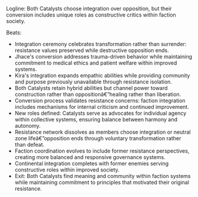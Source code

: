 ﻿---
series: 2
novella: 3
file: S2N3_CH13
type: chapter
pov: Dual (Jhace/Kira)
setting: Integration ceremony - transformation
word_target_min: 1201
word_target_max: 2299
status: outline
---
Logline: Both Catalysts choose integration over opposition, but their conversion includes unique roles as constructive critics within faction society.

Beats:
- Integration ceremony celebrates transformation rather than surrender: resistance values preserved while destructive opposition ends.
- Jhace's conversion addresses trauma-driven behavior while maintaining commitment to medical ethics and patient welfare within improved systems.
- Kira's integration expands empathic abilities while providing community and purpose previously unavailable through resistance isolation.
- Both Catalysts retain hybrid abilities but channel power toward construction rather than oppositionâ€”healing rather than liberation.
- Conversion process validates resistance concerns: faction integration includes mechanisms for internal criticism and continued improvement.
- New roles defined: Catalysts serve as advocates for individual agency within collective systems, ensuring balance between harmony and autonomy.
- Resistance network dissolves as members choose integration or neutral zone lifeâ€”opposition ends through voluntary transformation rather than defeat.
- Faction coordination evolves to include former resistance perspectives, creating more balanced and responsive governance systems.
- Continental integration completes with former enemies serving constructive roles within improved society.
- Exit: Both Catalysts find meaning and community within faction systems while maintaining commitment to principles that motivated their original resistance.